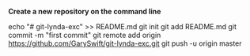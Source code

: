 __Create a new repository on the command line__

echo "# git-lynda-exc" >> README.md
git init
git add README.md
git commit -m "first commit"
git remote add origin https://github.com/GarySwift/git-lynda-exc.git
git push -u origin master